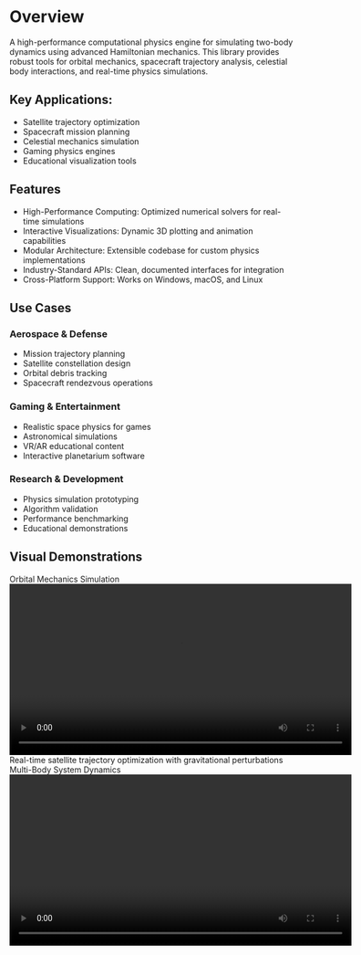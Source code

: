 # Overview
A high-performance computational physics engine for simulating two-body dynamics using advanced Hamiltonian mechanics. This library provides robust tools for orbital mechanics, spacecraft trajectory analysis, celestial body interactions, and real-time physics simulations.

## Key Applications:

- Satellite trajectory optimization
- Spacecraft mission planning
- Celestial mechanics simulation
- Gaming physics engines
- Educational visualization tools

## Features

- High-Performance Computing: Optimized numerical solvers for real-time simulations
- Interactive Visualizations: Dynamic 3D plotting and animation capabilities
- Modular Architecture: Extensible codebase for custom physics implementations
- Industry-Standard APIs: Clean, documented interfaces for integration
- Cross-Platform Support: Works on Windows, macOS, and Linux

## Use Cases
### Aerospace & Defense
- Mission trajectory planning
- Satellite constellation design
- Orbital debris tracking
- Spacecraft rendezvous operations

### Gaming & Entertainment

- Realistic space physics for games
- Astronomical simulations
- VR/AR educational content
- Interactive planetarium software

### Research & Development

- Physics simulation prototyping
- Algorithm validation
- Performance benchmarking
- Educational demonstrations

## Visual Demonstrations
Orbital Mechanics Simulation
<video width="600" controls>
  <source src="mp4_plots/phase_space_elliptic.mp4" type="video/mp4">
  Your browser does not support the video tag.
</video>
Real-time satellite trajectory optimization with gravitational perturbations
Multi-Body System Dynamics
<video width="600" controls>
  <source src="mp4_plots/phase_space_two_bodies_mratio_1.5.mp4" type="video/

